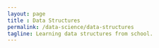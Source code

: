 ```yaml
---
layout: page
title : Data Structures
permalink: /data-science/data-structures
tagline: Learning data structures from school.
---
```

